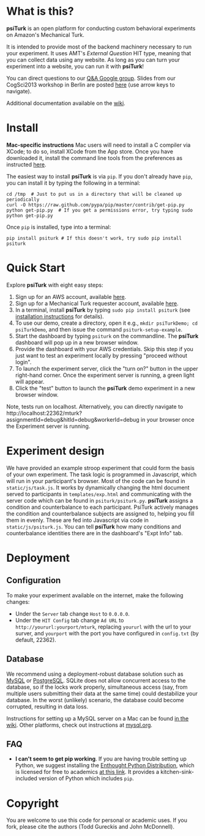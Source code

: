 What is this?
============

**psiTurk** is an open platform for conducting custom behavioral experiments on
Amazon's Mechanical Turk. 

It is intended to provide most of the backend machinery necessary to run your
experiment. It uses AMT's _External Question_ HIT type, meaning that you can
collect data using any website. As long as you can turn your experiment into a
website, you can run it with **psiTurk**!

You can direct questions to our [Q&A Google group](https://groups.google.com/d/forum/psiturk).
Slides from our CogSci2013 workshop in Berlin are posted [here](http://gureckislab.org/cogsci_workshop/)
(use arrow keys to navigate).  

Additional documentation available on the [wiki](https://github.com/NYUCCL/psiTurk/wiki/).

Install
=======

**Mac-specific instructions** Mac users will need to install a C compiler via
XCode; to do so, install XCode from the App store. Once you have downloaded it,
install the command line tools from the preferences as instructed
[here](http://stackoverflow.com/a/9353468/62179).

The easiest way to install **psiTurk** is via `pip`. If you don't already have `pip`, you
can install it by typing the following in a terminal:

    cd /tmp  # Just to put us in a directory that will be cleaned up periodically
    curl -O https://raw.github.com/pypa/pip/master/contrib/get-pip.py
    python get-pip.py  # If you get a permissions error, try typing sudo python get-pip.py

Once `pip` is installed, type into a terminal:

    pip install psiturk # If this doesn't work, try sudo pip install psiturk


Quick Start
===========

Explore **psiTurk** with eight easy steps:

  1. Sign up for an AWS account, available [here](http://aws.amazon.com/).
  2. Sign up for a Mechanical Turk requester account, available [here](https://requester.mturk.com/).
  3. In a terminal, install **psiTurk** by typing `sudo pip install psiturk` (see [installation instructions](Getting-psiTurk-installed-on-your-computer) for details).
  4. To use our demo, create a directory, open it e.g., `mkdir psiTurkDemo; cd psiTurkDemo`, and then issue the command `psiturk-setup-example`.
  5. Start the dashboard by typing `psiturk` on the commandline. The **psiTurk** dashboard will pop up in a new browser window. 
  6. Provide the dashboard with your AWS credentials. Skip this step if you just want to test an experiment locally by pressing "proceed without login". 
  7. To launch the experiment server, click the "turn on?" button in the upper right-hand corner. Once the experiment server is running, a green light will appear. 
  8. Click the "test" button to launch the **psiTurk** demo experiment in a new browser window. 

Note, tests run on localhost. Alternatively, you can directly navigate to http://localhost:22362/mturk?assignmentId=debug&hitId=debug&workerId=debug in your browser once the Experiment server is running.


Experiment design
=================

We have provided an example stroop experiment that could form the basis of your
own experiment. The task logic is programmed in Javascript, which will run in
your participant's browser. Most of the code can be found in
`static/js/task.js`.  It works by dynamically changing the html document served
to participants in `templates/exp.html` and communicating with the server code
which can be found in `psiturk/psiturk.py`. **psiTurk** assigns a condition and
counterbalance to each participant. PsiTurk actively manages the condition and
counterbalance subjects are assigned to, helping you fill them in evenly. These
are fed into Javascript via code in `static/js/psiturk.js`. You can tell
**psiTurk** how many conditions and counterbalance identities there are in the
dashboard's "Expt Info" tab.

Deployment
==========

Configuration
------------
To make your experiment available on the internet, make the following changes:

 - Under the `Server` tab change `Host` to `0.0.0.0`. 
 - Under the `HIT Config` tab change `Ad URL` to
   `http://yoururl:yourport/mturk`, replacing `yoururl` with the url to your
   surver, and `yourport` with the port you have configured in `config.txt` (by
   default, 22362).

Database
--------

We recommend using a deployment-robust database solution such as
[MySQL](http://www.mysql.org) or [PostgreSQL](http://www.postgresql.org).
SQLite does not allow concurrent access to the database, so if the locks work
properly, simultaneous access (say, from multiple users submitting their data
at the same time) could destabilize your database. In the worst (unlikely)
scenario, the database could become corrupted, resulting in data loss.

Instructions for setting up a MySQL server on a Mac can be found 
[in the wiki](https://github.com/NYUCCL/psiTurk/wiki/Macintosh-Configuration).
Other platforms, check out instructions at
[mysql.org](http://dev.mysql.com/doc/refman/5.5/en//installing.html).

FAQ
---

 * **I can't seem to get pip working**.  If you are having trouble setting up
   Python, we suggest installing the [Enthought Python
   Distribution](https://www.enthought.com/products/epd/), which is licensed
   for free to academics [at this
   link](https://www.enthought.com/products/canopy/academic/). It provides a
   kitchen-sink-included version of Python which includes `pip`.

Copyright
=========
You are welcome to use this code for personal or academic uses. If you fork,
please cite the authors (Todd Gureckis and John McDonnell).



